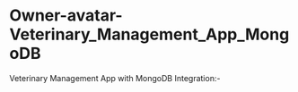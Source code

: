 # Owner-avatar-Veterinary_Management_App_MongoDB
Veterinary Management App with MongoDB Integration:-
